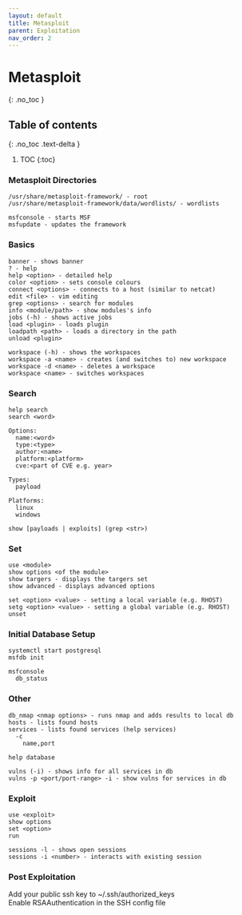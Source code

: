 ```yaml
---
layout: default
title: Metasploit
parent: Exploitation
nav_order: 2
---
```


# Metasploit
{: .no_toc }

## Table of contents
{: .no_toc .text-delta }

1. TOC
{:toc}

### Metasploit Directories
```
/usr/share/metasploit-framework/ - root
/usr/share/metasploit-framework/data/wordlists/ - wordlists
```
```
msfconsole - starts MSF
msfupdate - updates the framework
```
### Basics
```
banner - shows banner
? - help
help <option> - detailed help
color <option> - sets console colours
connect <options> - connects to a host (similar to netcat)
edit <file> - vim editing
grep <options> - search for modules
info <module/path> - show modules's info
jobs (-h) - shows active jobs
load <plugin> - loads plugin
loadpath <path> - loads a directory in the path
unload <plugin>

workspace (-h) - shows the workspaces
workspace -a <name> - creates (and switches to) new workspace
workspace -d <name> - deletes a workspace
workspace <name> - switches workspaces
```
### Search
```
help search
search <word>

Options:
  name:<word>
  type:<type>
  author:<name>
  platform:<platform>
  cve:<part of CVE e.g. year>

Types:
  payload
  
Platforms:
  linux
  windows
  
show [payloads | exploits] (grep <str>)
```

### Set
```
use <module> 
show options <of the module>
show targers - displays the targers set
show advanced - displays advanced options

set <option> <value> - setting a local variable (e.g. RHOST)
setg <option> <value> - setting a global variable (e.g. RHOST)
unset

```
### Initial Database Setup
```
systemctl start postgresql
msfdb init

msfconsole
  db_status
```

### Other
```
db_nmap <nmap options> - runs nmap and adds results to local db
hosts - lists found hosts
services - lists found services (help services)
  -c 
    name,port

help database

vulns (-i) - shows info for all services in db
vulns -p <port/port-range> -i - show vulns for services in db
```
### Exploit
```
use <exploit>
show options
set <option>
run

sessions -l - shows open sessions
sessions -i <number> - interacts with existing session
```
### Post Exploitation

Add your public ssh key to ~/.ssh/authorized_keys  
Enable RSAAuthentication in the SSH config file



